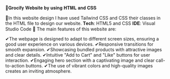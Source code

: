 🎯𝐆𝐫𝐨𝐜𝐢𝐟𝐲 𝐖𝐞𝐛𝐬𝐢𝐭𝐞 𝐛𝐲 𝐮𝐬𝐢𝐧𝐠 𝐇𝐓𝐌𝐋 𝐚𝐧𝐝 𝐂𝐒𝐒 

📌In this website design I have used Tailwind CSS and CSS their classes in the HTML file to design our website.
𝐓𝐞𝐜𝐡: HTML5 and CSS
𝐈𝐃𝐄: Visual Studio Code 
🔶 The main features of this website are:

✔The webpage is designed to adapt to different screen sizes, ensuring a good user experience on various devices.
✔Responsive transitions for smooth expansion.
✔Showcasing bundled products with attractive images and clear details.
✔Intuitive "Add to Cart" and "Like" buttons for user interaction.
✔Engaging hero section with a captivating image and clear call-to-action buttons.
✔The use of vibrant colors and high-quality images creates an inviting atmosphere.
